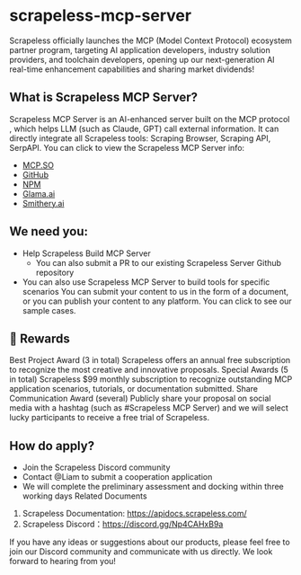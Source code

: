 # scrapeless-mcp-server
Scrapeless officially launches the MCP (Model Context Protocol) ecosystem partner program, targeting AI application developers, industry solution providers, and toolchain developers, opening up our next-generation AI real-time enhancement capabilities and sharing market dividends!
## What is Scrapeless MCP Server?
Scrapeless MCP Server is an AI-enhanced server built on the MCP protocol , which helps LLM (such as Claude, GPT) call external information. It can directly integrate all Scrapeless tools: Scraping Browser, Scraping API, SerpAPI.
You can click to view the Scrapeless MCP Server info:  
- [MCP.SO](https://mcp.so/server/scrapelessMcpServer/scrapeless-ai)  
- [GitHub](https://github.com/scrapeless-ai/scrapeless-mcp-server)  
- [NPM](https://www.npmjs.com/package/scrapeless-mcp-server)  
- [Glama.ai](https://glama.ai/mcp/servers/@scrapeless-ai/scrapeless-mcp-server)  
- [Smithery.ai](https://smithery.ai/server/@scrapeless-ai/scrapeless-mcp-server)
## We need you:
- Help Scrapeless Build MCP Server
  - You can also submit a PR to our existing Scrapeless Server Github repository 
- You can also use Scrapeless MCP Server to build tools for specific scenarios
You can submit your content to us in the form of a document, or you can publish your content to any platform.
You can click to see our sample cases.

## 🎁 Rewards
Best Project Award (3 in total)
Scrapeless offers an annual free subscription to recognize the most creative and innovative proposals.
Special Awards (5 in total)
Scrapeless $99 monthly subscription to recognize outstanding MCP application scenarios, tutorials, or documentation submitted.
Share Communication Award (several)
Publicly share your proposal on social media with a hashtag (such as #Scrapeless MCP Server) and we will select lucky participants to receive a free trial of Scrapeless.

## How do apply?
- Join the Scrapeless Discord community
- Contact @Liam to submit a cooperation application
- We will complete the preliminary assessment and docking within three working days
Related Documents
1. Scrapeless Documentation: https://apidocs.scrapeless.com/
2. Scrapeless Discord：https://discord.gg/Np4CAHxB9a

If you have any ideas or suggestions about our products, please feel free to join our Discord community and communicate with us directly. We look forward to hearing from you!
